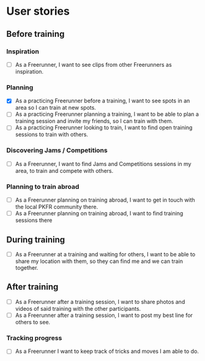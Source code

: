 # User stories

## Before training

### Inspiration

- [ ] As a Freerunner, I want to see clips from other Freerunners as inspiration.

### Planning

- [x] As a practicing Freerunner before a training, I want to see spots in an area so I can train at new spots.
- [ ] As a practicing Freerunner planning a training, I want to be able to plan a training session and invite my friends, so I can train with them.
- [ ] As a practicing Freerunner looking to train, I want to find open training sessions to train with others.

### Discovering Jams / Competitions

- [ ] As a Freerunner, I want to find Jams and Competitions sessions in my area, to train and compete with others.

### Planning to train abroad

- [ ] As a Freerunner planning on training abroad, I want to get in touch with the local PKFR community there.
- [ ] As a Freerunner planning on training abroad, I want to find training sessions there

## During training

- [ ] As a Freerunner at a training and waiting for others, I want to be able to share my location with them, so they can find me and we can train together.

## After training

- [ ] As a Freerunner after a training session, I want to share photos and videos of said training with the other participants.
- [ ] As a Freerunner after a training session, I want to post my best line for others to see.

### Tracking progress

- [ ] As a Freerunner I want to keep track of tricks and moves I am able to do.
